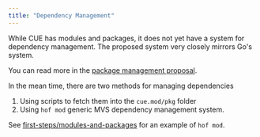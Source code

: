 ```yaml
---
title: "Dependency Management"
---
```


While CUE has modules and packages,
it does not yet have a system
for dependency management.
The proposed system very closely
mirrors Go's system.

You can read more in the
[package management proposal](https://github.com/cue-lang/cue/issues/851).

In the mean time, there are two methods
for managing dependencies

1. Using scripts to fetch them into the `cue.mod/pkg` folder
2. Using `hof mod` generic MVS dependency management system.

See [first-steps/modules-and-packages](/first-steps/modules-and-packages/)
for an example of `hof mod`.

